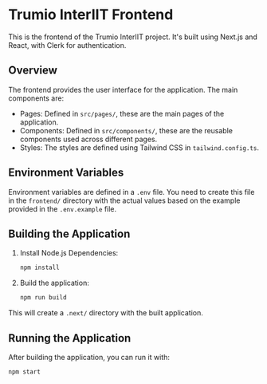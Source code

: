# Trumio InterIIT Frontend

This is the frontend of the Trumio InterIIT project. It's built using Next.js and React, with Clerk for authentication.

## Overview

The frontend provides the user interface for the application. The main components are:

- Pages: Defined in `src/pages/`, these are the main pages of the application.
- Components: Defined in `src/components/`, these are the reusable components used across different pages.
- Styles: The styles are defined using Tailwind CSS in `tailwind.config.ts`.

## Environment Variables

Environment variables are defined in a `.env` file. You need to create this file in the `frontend/` directory with the actual values based on the example provided in the `.env.example` file.

## Building the Application

1. Install Node.js Dependencies:

   ```sh
   npm install
   ```
2. Build the application:

   ```sh
   npm run build
   ```

This will create a `.next/` directory with the built application.

## Running the Application

After building the application, you can run it with:

```sh
npm start
```
